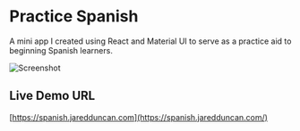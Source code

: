# Practice Spanish
A mini app I created using React and Material UI to serve as a practice aid to beginning Spanish learners.

![Screenshot](https://user-images.githubusercontent.com/6813314/121781523-32451d80-cb73-11eb-8f78-7353b0345162.png)

## Live Demo URL
[https://spanish.jaredduncan.com](https://spanish.jaredduncan.com/)
